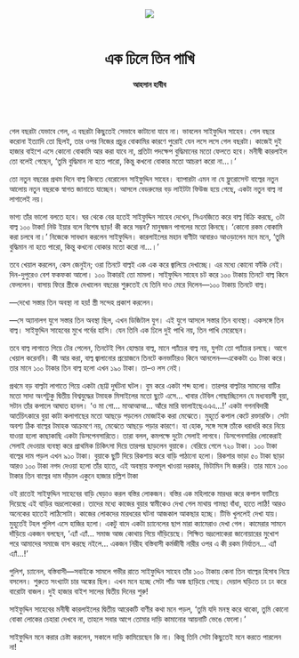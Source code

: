 <div align=center>
<img src=https://images.prothomalo.com/prothomalo-bangla%2F2022-01%2F0b6b2ca6-537a-460f-b78c-c6f6608845ca%2Fahsan_habib.jpg?rect=0%2C0%2C1400%2C735&w=1200&ar=40%3A21&auto=format%2Ccompress&ogImage=true&mode=crop&overlay=&overlay_position=bottom&overlay_width_pct=1 />
<br><br>
<h1>এক ঢিলে তিন পাখি</h1> 
<h4>আহসান হাবীব</h4>
<br><br>
</div>

গেল বছরটা যেভাবে গেল, এ বছরটা কিছুতেই সেভাবে কাটানো যাবে না। ভাবলেন সাইফুদ্দিন সাহেব। গেল বছরে করোনা ইত্যাদি তো ছিলই, তার ওপর নিজের প্রচুর বোকামির কারণে পুরোই যেন লসে লসে গেল বছরটা। কাজেই দুই হাজার বাইশে এসে কোনো বোকামি আর করা যাবে না, প্রতিটা পদক্ষেপ বুদ্ধিমানের মতো ফেলতে হবে। মনীষী কারলাইল তো বলেই গেছেন, ‘তুমি বুদ্ধিমান না হতে পারো, কিন্তু কখনো বোকার মতো আচরণ করো না...।’

তো নতুন বছরের প্রথম দিনে বাল্ব কিনতে বেরোলেন সাইফুদ্দিন সাহেব। ব্যাপারটা এমন না যে ফ্লুরোসেন্ট বাল্বের নতুন আলোয় নতুন বছরকে স্বাগত জানাতে যাচ্ছেন। আসলে বেডরুমের বড় লাইটটা ফিউজ হয়ে গেছে, একটা নতুন বাল্ব না লাগালেই নয়।

ভাগ্য তাঁর ভালো বলতে হবে। ঘর থেকে বের হতেই সাইফুদ্দিন সাহেব দেখেন, সিএনজিতে করে বাল্ব বিক্রি করছে, ৩টা বাল্ব ১০০ টাকা! নিউ ইয়ার বলে বিশেষ ছাড়! কী করে সম্ভব? মানুষজন পাগলের মতো কিনছে। ‘কোনো রকম বোকামি করা চলবে না।’ নিজেকে সাবধান করলেন সাইফুদ্দিন। কারলাইলের মহান বাণীটা আবারও আওড়ালেন মনে মনে, ‘তুমি বুদ্ধিমান না হতে পারো, কিন্তু কখনো বোকার মতো করো না...।’

তবে খেয়াল করলেন, কেস জেনুইন; ওরা তিনটে বাল্বই এক এক করে জ্বালিয়ে দেখাচ্ছে। এর মধ্যে কোনো ফাঁকি নেই। দিন-দুপুরেও বেশ ফকফকা আলো। ১০০ টাকারই তো মামলা। সাইফুদ্দিন সাহেব চট করে ১০০ টাকায় তিনটে বাল্ব কিনে ফেললেন। বাসায় ফিরে স্ত্রীকে দেখালেন বছরের শুরুতেই যে তিনি দাও মেরে দিলেন—১০০ টাকায় তিনটে বাল্ব।

—দেখো সস্তার তিন অবস্থা না হয়! স্ত্রী সন্দেহ প্রকাশ করলেন।

—সে অ্যানালগ যুগে সস্তার তিন অবস্থা ছিল, এখন ডিজিটাল যুগ। এই যুগে আসলে সস্তার তিন ব্যবস্থা। একসঙ্গে তিন বাল্ব। সাইফুদ্দিন সাহেবের মুখে গর্বের হাসি। যেন তিনি এক ঢিলে দুই পাখি নয়, তিন পাখি মেরেছেন।

তবে বাল্ব লাগাতে গিয়ে টের পেলেন, তিনটেই পিন হোল্ডার বাল্ব, মানে প্যাঁচের বাল্ব নয়, যুগটা তো প্যাঁচের চলছে। আগে খেয়াল করেননি। কী আর করা, বাল্ব জ্বালানোর প্রয়োজনে তিনটে কনভার্টারও কিনে আনলেন—একেকটা ৩০ টাকা করে। তার মানে ১০০ টাকার তিন বাল্ব হলো এখন ১৯০ টাকা। তা–ও লস নেই।

প্রথমে বড় বাল্বটা লাগাতে গিয়ে একটা ছোট্ট দুর্ঘটনা ঘটল। বুম করে একটা শব্দ হলো। তারপর বাল্বটার সামনের বাটির মতো সাদা অংশটুকু দ্বিতীয় বিশ্বযুদ্ধের টমাহক মিসাইলের মতো ছুটে এসে... খাবার টেবিল গোছাচ্ছিলেন যে মধ্যবয়সী বুয়া, সটান তাঁর কপালে আঘাত হানল। ‘ও মা গো... মাআআআ... আঁরে মারি ফালাইছেএএএ...!’ একটা গগনবিদারী আর্তচিৎকারে বুয়া কাটা কলাগাছের মতো আছড়ে পড়লেন মোজাইক করা মেঝেতে। মুহূর্তে কপাল কেটে রক্তারক্তি। সেটা অবশ্য ঠিক বাল্বের টমাহক আক্রমণে নয়, মেঝেতে আছড়ে পড়ার কারণে। যা হোক, সঙ্গে সঙ্গে তাঁকে ধরাধরি করে নিয়ে যাওয়া হলো কাছাকাছি একটা ডিসপেনসারিতে। তারা বলল, কমপক্ষে দুটো সেলাই লাগবে। ডিসপেনসারির লোকেরাই সেলাই দেওয়ার ব্যবস্থা করে প্রাথমিক চিকিৎসা দিয়ে তারপর ছাড়লেন বুয়াকে। বেরিয়ে গেলে ৭২০ টাকা। ১০০ টাকা বাল্বের দাম পড়ল এখন ৯১০ টাকা। বুয়াকে ছুটি দিয়ে রিকশায় করে বাড়ি পাঠানো হলো। রিকশার ভাড়া ৫০ টাকা ছাড়া আরও ১০০ টাকা নগদ দেওয়া হলো তাঁর হাতে, এই অবস্থায় ফলমূল খাওয়া দরকার, ভিটামিন সি জরুরি। তার মানে ১০০ টাকার তিন বাল্বের দাম দাঁড়াল একুনে হাজার চল্লিশ টাকা

ওই রাতেই সাইফুদ্দিন সাহেবের বাড়ি ঘেড়াও করল বস্তির লোকজন। বস্তির এক মহিলাকে মারধর করে কপাল ফাটিয়ে দিয়েছে এই বাড়ির ভদ্রলোকেরা। তাদের মধ্যে কাজের বুয়ার স্বামীকেও দেখা গেল মাথায় গামছা বাঁধা, হাতে লাঠি! আরও অনেকের হাতেই লাঠিসোটা। কাজের লোকদের মারধরের ঘটনা আজকাল আকছার হচ্ছে। টিভি খুললেই দেখা যায়। মুহূর্তেই টহল পুলিশ এসে হাজির হলো। একটু বাদে একটা চ্যানেলের ছাপ মারা ক্যামেরাও দেখা গেল। কামেরার সামনে দাঁড়িয়ে একজন বলছেন, ‘এ্যাঁ এ্যাঁ... সমাজ আজ কোথায় গিয়ে দাঁড়িয়েছে। শিক্ষিত ভদ্রলোকেরা জানোয়ারের মুখোশ পরে আমাদের সমাজে বাস করছে নইলে... একজন নিরীহ বস্তিবাসী কর্মজীবী নারীর ওপর এ কী রকম নির্যাতন... এ্যাঁ এ্যাঁ...!’

পুলিশ, চ্যানেল, বস্তিবাসী—সবাইকে সামলে গভীর রাতে সাইফুদ্দিন সাহেব তাঁর ১০০ টাকায় কেনা তিন বাল্বের হিসাব নিয়ে বসলেন। শুরুতে সংখ্যাটা চার অঙ্কের ছিল। এখন মনে হচ্ছে সেটা পাঁচ অঙ্ক ছাড়িয়ে গেছে। দেয়াল ঘড়িতে ঢং ঢং করে বারোটা বাজল। দুই হাজার বাইশ সালের দ্বিতীয় দিনের শুরু!

সাইফুদ্দিন সাহেবের মনীষী কারলাইলের দ্বিতীয় আরেকটি বাণীর কথা মনে পড়ল, ‘তুমি যদি মনস্থ করে থাকো, তুমি কোনো বোকা লোকের চেহারা দেখবে না, তাহলে সবার আগে তোমার দাড়ি কামানোর আয়নাটি ভেঙে ফেলো।’

সাইফুদ্দিন মনে করার চেষ্টা করলেন, সকালে দাড়ি কামিয়েছেন কি না। কিন্তু তিনি সেটা কিছুতেই মনে করতে পারলেন না!
